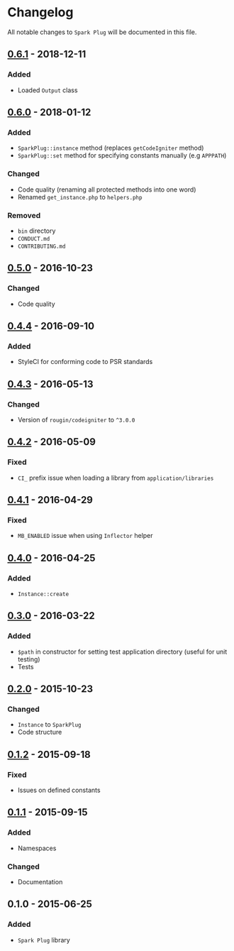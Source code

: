 # Changelog

All notable changes to `Spark Plug` will be documented in this file.

## [0.6.1](https://github.com/rougin/spark-plug/compare/v0.6.0...v0.6.1) - 2018-12-11

### Added
- Loaded `Output` class

## [0.6.0](https://github.com/rougin/spark-plug/compare/v0.5.0...v0.6.0) - 2018-01-12

### Added
- `SparkPlug::instance` method (replaces `getCodeIgniter` method)
- `SparkPlug::set` method for specifying constants manually (e.g `APPPATH`)

### Changed
- Code quality (renaming all protected methods into one word)
- Renamed `get_instance.php` to `helpers.php`

### Removed
- `bin` directory
- `CONDUCT.md`
- `CONTRIBUTING.md`

## [0.5.0](https://github.com/rougin/spark-plug/compare/v0.4.4...v0.5.0) - 2016-10-23

### Changed
- Code quality

## [0.4.4](https://github.com/rougin/spark-plug/compare/v0.4.3...v0.4.4) - 2016-09-10

### Added
- StyleCI for conforming code to PSR standards

## [0.4.3](https://github.com/rougin/spark-plug/compare/v0.4.2...v0.4.3) - 2016-05-13

### Changed
- Version of `rougin/codeigniter` to `^3.0.0`

## [0.4.2](https://github.com/rougin/spark-plug/compare/v0.4.1...v0.4.2) - 2016-05-09

### Fixed
- `CI_` prefix issue when loading a library from `application/libraries`

## [0.4.1](https://github.com/rougin/spark-plug/compare/v0.4.0...v0.4.1) - 2016-04-29

### Fixed
- `MB_ENABLED` issue when using `Inflector` helper

## [0.4.0](https://github.com/rougin/spark-plug/compare/v0.3.0...v0.4.0) - 2016-04-25

### Added
- `Instance::create`

## [0.3.0](https://github.com/rougin/spark-plug/compare/v0.2.0...v0.3.0) - 2016-03-22

### Added
- `$path` in constructor for setting test application directory (useful for unit testing)
- Tests

## [0.2.0](https://github.com/rougin/spark-plug/compare/v0.1.2...v0.2.0) - 2015-10-23

### Changed
- `Instance` to `SparkPlug`
- Code structure

## [0.1.2](https://github.com/rougin/spark-plug/compare/v0.1.1...v0.1.2) - 2015-09-18

### Fixed
- Issues on defined constants

## [0.1.1](https://github.com/rougin/spark-plug/compare/v0.1.0...v0.1.1) - 2015-09-15

### Added
- Namespaces

### Changed
- Documentation

## 0.1.0 - 2015-06-25

### Added
- `Spark Plug` library